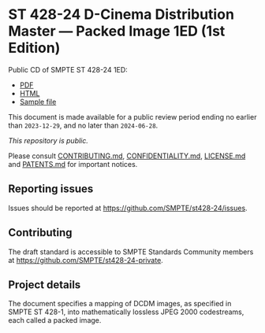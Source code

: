 # ST 428-24 D-Cinema Distribution Master — Packed Image 1ED (1st Edition)

Public CD of SMPTE ST 428-24 1ED:
* [PDF](https://github.com/SMPTE/st428-24/blob/main/27c-st-428-24-cd-2023-06-28-pub/SMPTE%C2%A0ST%C2%A0428-24%20D-Cinema%20Distribution%20Master%20%E2%80%94%20Packed%20Image.pdf)
* [HTML](https://doc.smpte-doc.org/st428-24-private/6d19db2563f9ecfe3d90eca770bcc47a7c7902e0/)
* [Sample file](https://github.com/SMPTE/st428-24/blob/main/27c-st-428-24-cd-2023-06-28-pub/elements/2k_sample_kdu.00001.pdc)

This document is made available for a public review period ending no earlier than `2023-12-29`, and no later than `2024-06-28`.

_This repository is public._ 

Please consult [CONTRIBUTING.md](./CONTRIBUTING.md), [CONFIDENTIALITY.md](./CONFIDENTIALITY.md), [LICENSE.md](./LICENSE.md) and [PATENTS.md](./PATENTS.md) for important notices.

## Reporting issues

Issues should be reported at <https://github.com/SMPTE/st428-24/issues>.

## Contributing

The draft standard is accessible to SMPTE Standards Community members at <https://github.com/SMPTE/st428-24-private>.

## Project details

The document specifies a mapping of DCDM images, as specified in SMPTE ST 428-1, into mathematically lossless JPEG 2000 codestreams, each called a packed image.
